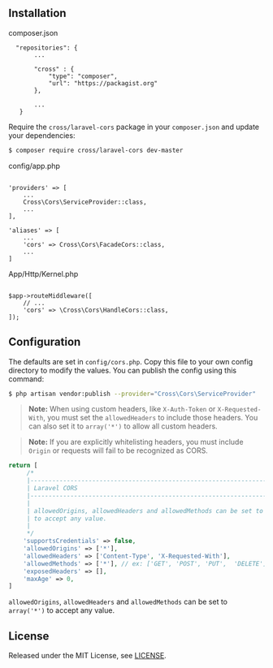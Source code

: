 
## Installation

composer.json

      "repositories": {
           ...
           
           "cross" : {
               "type": "composer",
               "url": "https://packagist.org"
           },
           
           ...
       }
Require the `cross/laravel-cors` package in your `composer.json` and update your dependencies:
```sh
$ composer require cross/laravel-cors dev-master
```
config/app.php

```

'providers' => [
    ...
    Cross\Cors\ServiceProvider::class,
    ...
],

'aliases' => [
    ...
    'cors' => Cross\Cors\FacadeCors::class,
    ...
]
```
App/Http/Kernel.php
```

$app->routeMiddleware([
    // ...
    'cors' => \Cross\Cors\HandleCors::class,
]);
```

## Configuration

The defaults are set in `config/cors.php`. Copy this file to your own config directory to modify the values. You can publish the config using this command:
```sh
$ php artisan vendor:publish --provider="Cross\Cors\ServiceProvider"
```
> **Note:** When using custom headers, like `X-Auth-Token` or `X-Requested-With`, you must set the `allowedHeaders` to include those headers. You can also set it to `array('*')` to allow all custom headers.

> **Note:** If you are explicitly whitelisting headers, you must include `Origin` or requests will fail to be recognized as CORS.

    
```php
return [
     /*
     |--------------------------------------------------------------------------
     | Laravel CORS
     |--------------------------------------------------------------------------
     |
     | allowedOrigins, allowedHeaders and allowedMethods can be set to array('*')
     | to accept any value.
     |
     */
    'supportsCredentials' => false,
    'allowedOrigins' => ['*'],
    'allowedHeaders' => ['Content-Type', 'X-Requested-With'],
    'allowedMethods' => ['*'], // ex: ['GET', 'POST', 'PUT',  'DELETE']
    'exposedHeaders' => [],
    'maxAge' => 0,
]
```

`allowedOrigins`, `allowedHeaders` and `allowedMethods` can be set to `array('*')` to accept any value.


## License

Released under the MIT License, see [LICENSE](LICENSE).

[link-packagist]: https://packagist.org/packages/cross/laravel-cors
[link-downloads]: https://packagist.org/packages/cross/laravel-cors
